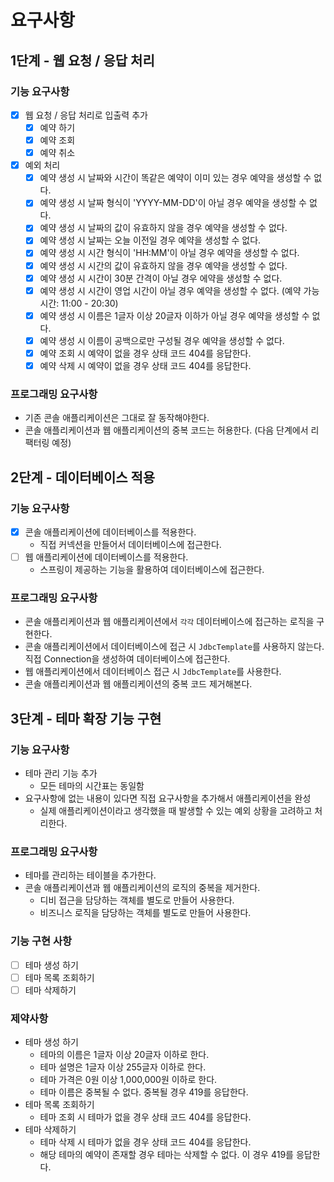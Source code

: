 # 요구사항

## 1단계 - 웹 요청 / 응답 처리

### 기능 요구사항

- [x] 웹 요청 / 응답 처리로 입출력 추가
    - [x] 예약 하기
    - [x] 예약 조회
    - [x] 예약 취소
- [x] 예외 처리
    - [x] 예약 생성 시 날짜와 시간이 똑같은 예약이 이미 있는 경우 예약을 생성할 수 없다.
    - [x] 예약 생성 시 날짜 형식이 'YYYY-MM-DD'이 아닐 경우 예약을 생성할 수 없다.
    - [x] 예약 생성 시 날짜의 값이 유효하지 않을 경우 예약을 생성할 수 없다.
    - [x] 예약 생성 시 날짜는 오늘 이전일 경우 예약을 생성할 수 없다.
    - [x] 예약 생성 시 시간 형식이 'HH:MM'이 아닐 경우 예약을 생성할 수 없다.
    - [x] 예약 생성 시 시간의 값이 유효하지 않을 경우 예약을 생성할 수 없다.
    - [x] 예약 생성 시 시간이 30분 간격이 아닐 경우 에약을 생성할 수 없다.
    - [x] 예약 생성 시 시간이 영업 시간이 아닐 경우 예약을 생성할 수 없다. (예약 가능 시간: 11:00 - 20:30)
    - [x] 예약 생성 시 이름은 1글자 이상 20글자 이하가 아닐 경우 예약을 생성할 수 없다.
    - [x] 예약 생성 시 이름이 공백으로만 구성될 경우 예약을 생성할 수 없다.
    - [x] 예약 조회 시 예약이 없을 경우 상태 코드 404를 응답한다.
    - [x] 예약 삭제 시 예약이 없을 경우 상태 코드 404를 응답한다.

### 프로그래밍 요구사항

- 기존 콘솔 애플리케이션은 그대로 잘 동작해야한다.
- 콘솔 애플리케이션과 웹 애플리케이션의 중복 코드는 허용한다. (다음 단계에서 리팩터링 예정)

## 2단계 - 데이터베이스 적용

### 기능 요구사항

- [x] 콘솔 애플리케이션에 데이터베이스를 적용한다.
    - 직접 커넥션을 만들어서 데이터베이스에 접근한다.
- [ ] 웹 애플리케이션에 데이터베이스를 적용한다.
    - 스프링이 제공하는 기능을 활용하여 데이터베이스에 접근한다.

### 프로그래밍 요구사항

- 콘솔 애플리케이션과 웹 애플리케이션에서 `각각` 데이터베이스에 접근하는 로직을 구현한다.
- 콘솔 애플리케이션에서 데이터베이스에 접근 시 `JdbcTemplate`를 사용하지 않는다. 직접 Connection을 생성하여 데이터베이스에 접근한다.
- 웹 애플리케이션에서 데이터베이스 접근 시 `JdbcTemplate`를 사용한다.
- 콘솔 애플리케이션과 웹 애플리케이션의 중복 코드 제거해본다.

## 3단계 - 테마 확장 기능 구현

### 기능 요구사항

- 테마 관리 기능 추가
    - 모든 테마의 시간표는 동일함
- 요구사항에 없는 내용이 있다면 직접 요구사항을 추가해서 애플리케이션을 완성
    - 실제 애플리케이션이라고 생각했을 때 발생할 수 있는 예외 상황을 고려하고 처리한다.

### 프로그래밍 요구사항

- 테마를 관리하는 테이블을 추가한다.
- 콘솔 애플리케이션과 웹 애플리케이션의 로직의 중복을 제거한다.
    - 디비 접근을 담당하는 객체를 별도로 만들어 사용한다.
    - 비즈니스 로직을 담당하는 객체를 별도로 만들어 사용한다.

### 기능 구현 사항

- [ ] 테마 생성 하기
- [ ] 테마 목록 조회하기
- [ ] 테마 삭제하기

### 제약사항

- 테마 생성 하기
    - 테마의 이름은 1글자 이상 20글자 이하로 한다.
    - 테마 설명은 1글자 이상 255글자 이하로 한다.
    - 테마 가격은 0원 이상 1,000,000원 이하로 한다.
    - 테마 이름은 중복될 수 없다. 중복될 경우 419를 응답한다.
- 테마 목록 조회하기
    - 테마 조회 시 테마가 없을 경우 상태 코드 404를 응답한다.
- 테마 삭제하기
    - 테마 삭제 시 테마가 없을 경우 상태 코드 404를 응답한다.
    - 해당 테마의 예약이 존재할 경우 테마는 삭제할 수 없다. 이 경우 419를 응답한다.
